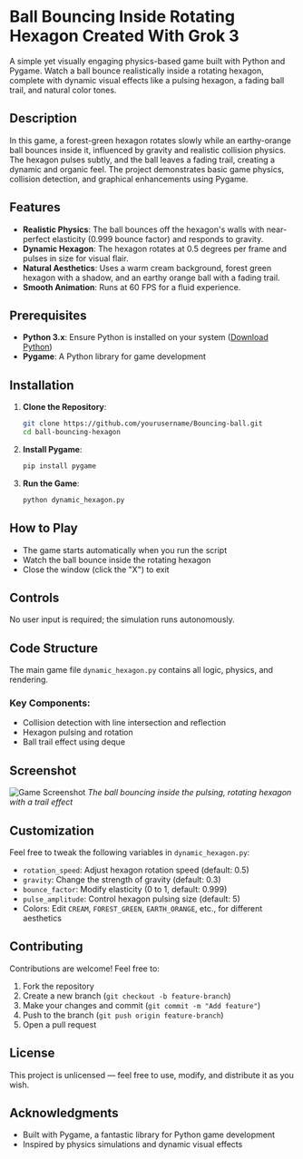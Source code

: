 # Ball Bouncing Inside Rotating Hexagon Created With Grok 3

A simple yet visually engaging physics-based game built with Python and Pygame. Watch a ball bounce realistically inside a rotating hexagon, complete with dynamic visual effects like a pulsing hexagon, a fading ball trail, and natural color tones.

## Description

In this game, a forest-green hexagon rotates slowly while an earthy-orange ball bounces inside it, influenced by gravity and realistic collision physics. The hexagon pulses subtly, and the ball leaves a fading trail, creating a dynamic and organic feel. The project demonstrates basic game physics, collision detection, and graphical enhancements using Pygame.

## Features

- **Realistic Physics**: The ball bounces off the hexagon's walls with near-perfect elasticity (0.999 bounce factor) and responds to gravity.
- **Dynamic Hexagon**: The hexagon rotates at 0.5 degrees per frame and pulses in size for visual flair.
- **Natural Aesthetics**: Uses a warm cream background, forest green hexagon with a shadow, and an earthy orange ball with a fading trail.
- **Smooth Animation**: Runs at 60 FPS for a fluid experience.

## Prerequisites

- **Python 3.x**: Ensure Python is installed on your system ([Download Python](https://www.python.org/downloads/))
- **Pygame**: A Python library for game development

## Installation

1. **Clone the Repository**:
   ```bash
   git clone https://github.com/yourusername/Bouncing-ball.git
   cd ball-bouncing-hexagon
   ```

2. **Install Pygame**:
   ```bash
   pip install pygame
   ```

3. **Run the Game**:
   ```bash
   python dynamic_hexagon.py
   ```

## How to Play

- The game starts automatically when you run the script
- Watch the ball bounce inside the rotating hexagon
- Close the window (click the "X") to exit

## Controls

No user input is required; the simulation runs autonomously.

## Code Structure

The main game file `dynamic_hexagon.py` contains all logic, physics, and rendering.

### Key Components:
- Collision detection with line intersection and reflection
- Hexagon pulsing and rotation
- Ball trail effect using deque

## Screenshot

![Game Screenshot](screenshot.png)
*The ball bouncing inside the pulsing, rotating hexagon with a trail effect*

## Customization

Feel free to tweak the following variables in `dynamic_hexagon.py`:
- `rotation_speed`: Adjust hexagon rotation speed (default: 0.5)
- `gravity`: Change the strength of gravity (default: 0.3)
- `bounce_factor`: Modify elasticity (0 to 1, default: 0.999)
- `pulse_amplitude`: Control hexagon pulsing size (default: 5)
- Colors: Edit `CREAM`, `FOREST_GREEN`, `EARTH_ORANGE`, etc., for different aesthetics

## Contributing

Contributions are welcome! Feel free to:
1. Fork the repository
2. Create a new branch (`git checkout -b feature-branch`)
3. Make your changes and commit (`git commit -m "Add feature"`)
4. Push to the branch (`git push origin feature-branch`)
5. Open a pull request

## License

This project is unlicensed — feel free to use, modify, and distribute it as you wish.

## Acknowledgments

- Built with Pygame, a fantastic library for Python game development
- Inspired by physics simulations and dynamic visual effects